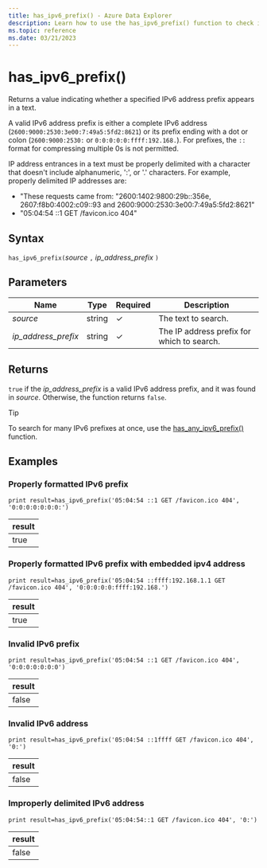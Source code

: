 ```yaml
---
title: has_ipv6_prefix() - Azure Data Explorer
description: Learn how to use the has_ipv6_prefix() function to check if a specified IPv4 address prefix appears in the text.
ms.topic: reference
ms.date: 03/21/2023
---
```

# has_ipv6_prefix()

Returns a value indicating whether a specified IPv6 address prefix appears in a text.

A valid IPv6 address prefix is either a complete IPv6 address (`2600:9000:2530:3e00:7:49a5:5fd2:8621`) or its prefix ending with a dot or colon (`2600:9000:2530:` or `0:0:0:0:0:ffff:192.168.`). For prefixes,
the `::` format for compressing multiple 0s is not permitted.

IP address entrances in a text must be properly delimited with a character that doesn't include alphanumeric, ':', or '.' characters. For example, properly delimited IP addresses are:

* "These requests came from: "2600:1402:9800:29b::356e, 2607:f8b0:4002:c09::93 and 2600:9000:2530:3e00:7:49a5:5fd2:8621"
* "05:04:54 ::1 GET /favicon.ico 404"

## Syntax

`has_ipv6_prefix(`*source* `,` *ip_address_prefix* `)`

## Parameters

| Name | Type | Required | Description |
|--|--|--|--|
| *source*| string| &check;| The text to search.|
| *ip_address_prefix*| string| &check;| The IP address prefix for which to search.|

## Returns

`true` if the *ip_address_prefix* is a valid IPv6 address prefix, and it was found in *source*. Otherwise, the function returns `false`.

> [!TIP]
> To search for many IPv6 prefixes at once, use the [has_any_ipv6_prefix()](has-any-ipv6-prefix-function.md) function.

## Examples

### Properly formatted IPv6 prefix

```kusto
print result=has_ipv6_prefix('05:04:54 ::1 GET /favicon.ico 404', '0:0:0:0:0:0:0:')
```

|result|
|--|
|true|

### Properly formatted IPv6 prefix with embedded ipv4 address

```kusto
print result=has_ipv6_prefix('05:04:54 ::ffff:192.168.1.1 GET /favicon.ico 404', '0:0:0:0:0:ffff:192.168.')
```

|result|
|--|
|true|

### Invalid IPv6 prefix

```kusto
print result=has_ipv6_prefix('05:04:54 ::1 GET /favicon.ico 404', '0:0:0:0:0:0:0')
```

|result|
|--|
|false|

### Invalid IPv6 address

```kusto
print result=has_ipv6_prefix('05:04:54 ::1ffff GET /favicon.ico 404', '0:')
```

|result|
|--|
|false|

### Improperly delimited IPv6 address

```kusto
print result=has_ipv6_prefix('05:04:54::1 GET /favicon.ico 404', '0:')
```

|result|
|--|
|false|
